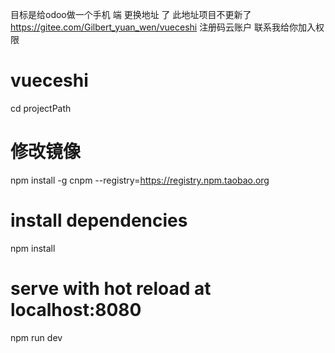 目标是给odoo做一个手机 端
更换地址 了 此地址项目不更新了 
https://gitee.com/Gilbert_yuan_wen/vueceshi
注册码云账户 联系我给你加入权限

# vueceshi
cd projectPath
# 修改镜像
npm install -g cnpm --registry=https://registry.npm.taobao.org
# install dependencies
npm install

# serve with hot reload at localhost:8080
npm run dev

